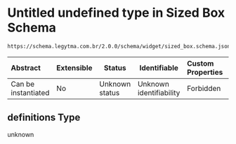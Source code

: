 # Untitled undefined type in Sized Box Schema

```txt
https://schema.legytma.com.br/2.0.0/schema/widget/sized_box.schema.json#/definitions
```




| Abstract            | Extensible | Status         | Identifiable            | Custom Properties | Additional Properties | Access Restrictions | Defined In                                                                               |
| :------------------ | ---------- | -------------- | ----------------------- | :---------------- | --------------------- | ------------------- | ---------------------------------------------------------------------------------------- |
| Can be instantiated | No         | Unknown status | Unknown identifiability | Forbidden         | Allowed               | none                | [sized_box.schema.json\*](../schema/widget/sized_box.schema.json) |

## definitions Type

unknown
